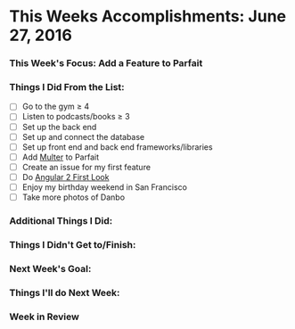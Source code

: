 # This Weeks Accomplishments: June 27, 2016

### This Week's Focus: Add a Feature to Parfait

### Things I Did From the List:
- [ ] Go to the gym ≥ 4
- [ ] Listen to podcasts/books ≥ 3
- [ ] Set up the back end
- [ ] Set up and connect the database
- [ ] Set up front end and back end frameworks/libraries
- [ ] Add [Multer](https://github.com/expressjs/multer) to Parfait
- [ ] Create an issue for my first feature
- [ ] Do [Angular 2 First Look](http://app.pluralsight.com/courses/angular-2-first-look)
- [ ] Enjoy my birthday weekend in San Francisco
- [ ] Take more photos of Danbo

### Additional Things I Did:

### Things I Didn't Get to/Finish:

### Next Week's Goal:

### Things I'll do Next Week:

### Week in Review
